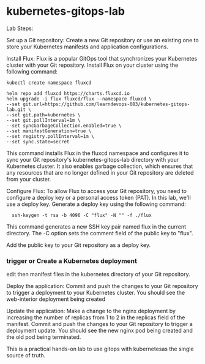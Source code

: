 # kubernetes-gitops-lab

Lab Steps:

Set up a Git repository: Create a new Git repository or use an existing one to store your Kubernetes manifests and application configurations.

Install Flux: Flux is a popular GitOps tool that synchronizes your Kubernetes cluster with your Git repository. Install Flux on your cluster using the following command:

```
kubectl create namespace fluxcd
```
```
helm repo add fluxcd https://charts.fluxcd.io
helm upgrade -i flux fluxcd/flux --namespace fluxcd \
--set git.url=https://github.com/learndevops-083/kubernetes-gitops-lab.git \
--set git.path=kubernetes \
--set git.pollInterval=1m \
--set syncGarbageCollection.enabled=true \
--set manifestGeneration=true \
--set registry.pollInterval=1m \
--set sync.state=secret
```

This command installs Flux in the fluxcd namespace and configures it to sync your Git repository's kubernetes-gitops-lab directory with your Kubernetes cluster. It also enables garbage collection, which ensures that any resources that are no longer defined in your Git repository are deleted from your cluster.

Configure Flux: To allow Flux to access your Git repository, you need to configure a deploy key or a personal access token (PAT). In this lab, we'll use a deploy key. Generate a deploy key using the following command:

```
  ssh-keygen -t rsa -b 4096 -C "flux" -N "" -f ./flux
```
This command generates a new SSH key pair named flux in the current directory. The -C option sets the comment field of the public key to "flux".

Add the public key to your Git repository as a deploy key.

### trigger or Create a Kubernetes deployment
edit then manifest files  in the kubernetes directory of your Git repository.

Deploy the application: Commit and push the changes to your Git repository to trigger a deployment to your Kubernetes cluster. You should see the web-interior deployment being created 

Update the application: Make a change to the nginx deployment by increasing the number of replicas from 1 to 2 in the replicas field of the manifest. Commit and push the changes to your Git repository to trigger a deployment update. You should see the new nginx pod being created and the old pod being terminated.

This is a practical hands-on lab  to use gitops with kubernetesas the single source of truth. 
